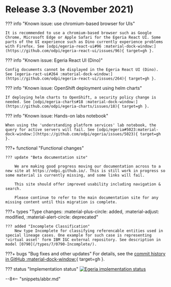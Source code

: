 <!-- SPDX-License-Identifier: CC-BY-4.0 -->
<!-- Copyright Contributors to the Egeria project. -->

# Release 3.3 (November 2021)

??? info "Known issue: use chromium-based browser for UIs"
    
    It is recommended to use a chromium-based browser such as Google Chrome, Microsoft Edge or Apple Safari for the Egeria React UI. Some parts of the UI experience such as Dino currently experience problems with Firefox. See [odpi/egeria-react-ui#96 :material-dock-window:](https://github.com/odpi/egeria-react-ui/issues/96){ target=gh }.

??? info "Known issue: Egeria React UI (Dino)"

    Config documents cannot be displayed in the Egeria React UI (Dino). See [egeria-ract-ui#264 :material-dock-window:](https://github.com/odpi/egeria-react-ui/issues/264){ target=gh }.

??? info "Known issue: OpenShift deployment using helm charts"
    
    If deploying helm charts to OpenShift, a security policy change is needed. See [odpi/egeria-charts#18 :material-dock-window:](https://github.com/odpi/egeria-charts/issues/18){ target=gh }.

??? info "Known issue: Hands-on labs notebook"

    When using the 'understanding platform services' lab notebook, the query for active servers will fail. See [odpi/egeria#5023:material-dock-window:](https://github.com/odpi/egeria/issues/5023){ target=gh }.


???+ functional "Functional changes"

    ??? update "Beta documentation site"

        We are making good progress moving our documentation across to a new site at https://odpi.github.io/. This is still work in progress so some material is currently missing, and some links will fail.
        
        This site should offer improved usability including navigation & search.
        
        Please continue to refer to the main documentation site for any missing content until this migration is complete.

???+ types "Type changes: :material-plus-circle: added, :material-adjust: modified, :material-alert-circle: deprecated"


    ??? added "Incomplete Classification"
        New type Incomplete for classifying referencable entities used in special lineage cases. One example for such case is representing 'virtual asset' form IBM IGC external repository. See description in model [0790](/types/7/0790-Incomplete/).

???+ bugs "Bug fixes and other updates"
    For details, see the [commit history in GitHub :material-dock-window:](https://github.com/odpi/egeria/commits){ target=gh }.

??? status "Implementation status"
    [![Egeria implementation status](latest.svg)](/release-notes/roadmap/)

--8<-- "snippets/abbr.md"
